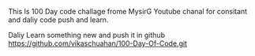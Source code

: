 This Is 100 Day code challage frome MysirG Youtube chanal for consitant and daliy code push and learn.

Daliy Learn something new and push it in github
https://github.com/vikaschuahan/100-Day-Of-Code.git